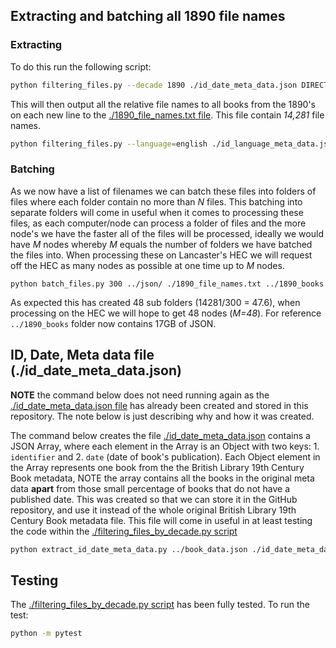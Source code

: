 ## Extracting and batching all 1890 file names

### Extracting

To do this run the following script:

``` bash
python filtering_files.py --decade 1890 ./id_date_meta_data.json DIRECTORY_TO_BOOKS ./1890_file_names.txt
```

This will then output all the relative file names to all books from the 1890's on each new line to the [./1890_file_names.txt file](./1890_file_names.txt). This file contain *14,281* file names.

``` bash
python filtering_files.py --language=english ./id_language_meta_data.json DIRECTORY_TO_BOOKS ./1890_english_file_names.txt
```

### Batching

As we now have a list of filenames we can batch these files into folders of files where each folder contain no more than *N* files. This batching into separate folders will come in useful when it comes to processing these files, as each computer/node can process a folder of files and the more node's we have the faster all of the files will be processed, ideally we would have *M* nodes whereby *M* equals the number of folders we have batched the files into. When processing these on Lancaster's HEC we will request off the HEC as many nodes as possible at one time up to *M* nodes.

```
python batch_files.py 300 ../json/ ./1890_file_names.txt ../1890_books
```

As expected this has created 48 sub folders (14281/300 = 47.6), when processing on the HEC we will hope to get 48 nodes (*M=48*). For reference `../1890_books` folder now contains 17GB of JSON.

## ID, Date, Meta data file (./id_date_meta_data.json)

**NOTE** the command below does not need running again as the [./id_date_meta_data.json file](./id_date_meta_data.json) has already been created and stored in this repository. The note below is just describing why and how it was created.

The command below creates the file [./id_date_meta_data.json](./id_date_meta_data.json) contains a JSON Array, where each element in the Array is an Object with two keys: 1. `identifier` and 2. `date` (date of book's publication). Each Object element in the Array represents one book from the the British Library 19th Century Book metadata, NOTE the array contains all the books in the original meta data **apart** from those small percentage of books that do not have a published date. This was created so that we can store it in the GitHub repository, and use it instead of the whole original British Library 19th Century Book metadata file. This file will come in useful in at least testing the code within the [./filtering_files_by_decade.py script](./filtering_files_by_decade.py)

``` bash
python extract_id_date_meta_data.py ../book_data.json ./id_date_meta_data.json
```


## Testing

The [./filtering_files_by_decade.py script](./filtering_files_by_decade.py) has been fully tested. To run the test:

``` bash
python -m pytest
```